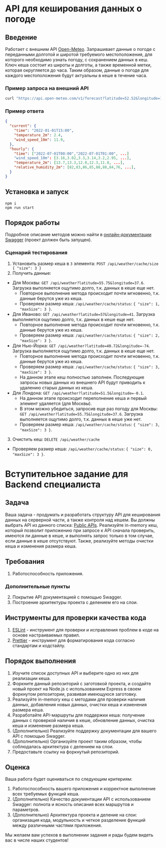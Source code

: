 # API для кеширования данных о погоде

## Введение

Работает с внешним API [Open-Meteo](https://open-meteo.com/). Запрашивает данные о погоде с переданными долготой и широтой требуемого местоположения, для которого необходимо узнать погоду, с сохранением данных в кеш. Ключ кеша состоит из широты и долготы, а также временной метки, которая округляется до часа. Таким образом, данные о погоде для каждого местоположения будут актуальны в кеше в течение часа.

### Пример запроса на внешний API

```bash
curl "https://api.open-meteo.com/v1/forecast?latitude=52.52&longitude=13.41&current=temperature_2m,wind_speed_10m&hourly=temperature_2m,relative_humidity_2m,wind_speed_10m"
```

### Пример ответа

```json
{
  "current": {
    "time": "2022-01-01T15:00",
    "temperature_2m": 2.4,
    "wind_speed_10m": 11.9,
  },
  "hourly": {
    "time": ["2022-07-01T00:00","2022-07-01T01:00", ...]
    "wind_speed_10m": [3.16,3.02,3.3,3.14,3.2,2.95, ...],
    "temperature_2m": [13.7,13.3,12.8,12.3,11.8, ...],
    "relative_humidity_2m": [82,83,86,85,88,88,84,76, ...],
  }
}
```

## Установка и запуск

```
npm i
npm run start
```

## Порядок работы

Подробное описание методов можно найти в [онлайн-документации Swagger](http://localhost:3000/docs) (проект должен быть запущен).

### Сценарий тестирования

1. Установить размер кеша в `3` элемента: `POST /api/weather/cache/size { "size": 3 }`
2. Получить данные:
  - Для Москвы: `GET /api/weather?latitude=55.75&longitude=37.6`. Загрузка выполняется ощутимо долго, т.к. данных в кеше еще нет.
    - Повторное выполнение метода происходит почти мгновенно, т.к. данные берутся уже из кеша.
    - Проверяем размер кеша: `/api/weather/cache/status`: `{ "size": 1, "maxSize": 3 }`.
  - Для Иваново: `GET /api/weather?latitude=57&longitude=41`. Загрузка выполняется ощутимо долго, т.к. данных в кеше еще нет.
    - Повторное выполнение метода происходит почти мгновенно, т.к. данные берутся уже из кеша.
    - Проверяем размер кеша: `/api/weather/cache/status`: `{ "size": 2, "maxSize": 3 }`.
  - Для Нью-Йорка: `GET /api/weather?latitude=40.72&longitude=-74`. Загрузка выполняется ощутимо долго, т.к. данных в кеше еще нет.
    - Повторное выполнение метода происходит почти мгновенно, т.к. данные берутся уже из кеша.
    - Проверяем размер кеша: `/api/weather/cache/status`: `{ "size": 3, "maxSize": 3 }`.
    - На данном этапе кеш полностью заполнен. Последующие запросы новых данных из внешнего API будут приводить к удалению старых данных из кеша.
  - Для Лондона: `GET /api/weather?latitude=51.5&longitude=-0.1`.
    - На данном этапе происходит переполнение кеша и первый элемент удаляется (для Москвы).
    - В этом можно убедиться, запросив еще раз погоду для Москвы: `GET /api/weather?latitude=55.75&longitude=37.6`. Загрузка выполняется ощутимо долго, т.к. данных в кеше уже нет.
    - Проверяем размер кеша: `/api/weather/cache/status`: `{ "size": 3, "maxSize": 3 }`.
3. Очистить кеш: `DELETE /api/weather/cache`
  - Проверяем размер кеша: `/api/weather/cache/status`: `{ "size": 0, "maxSize": 3 }`.

# Вступительное задание для Backend специалиста

## Задача

Ваша задача - продумать и разработать структуру API для кеширования данных на серверной части, а также контроля над кешем. Вы должны выбрать API из данного списка: [Public APIs](https://github.com/public-apis/public-apis#books-ov-file). Реализуйте in-memory кеш, который позволит приложению при запросе к API сначала проверить, имеются ли данные в кеше, и выполнять запрос только в том случае, если данные в кеше отсутствуют. Также, реализуйте методы очистки кеша и изменения размера кеша.

## Требования

1. Работоспособность приложения.

### Дополнительные пункты

2. Покрытие API документацией с помощью Swagger.
3. Построение архитектуры проекта с делением его на слои.

## Инструменты для проверки качества кода

1. [ESLint](https://eslint.org/) - инструмент для проверки и исправления проблем в коде на основе настраиваемых правил.
2. [Prettier](https://prettier.io/) - инструмент для форматирования кода согласно стандартам и кодстайлу.


## Порядок выполнения

1. Изучите список доступных API и выберите одно из них для реализации кеша.
2. Форкните данный репозиторий с заготовкой проекта, и создайте новый проект на Node.js с использованием Express в своем форкнутом репозитории, развивая имеющуюся заготовку.
3. Реализуйте in-memory кеш с методами для проверки наличия данных, добавления новых данных, очистки кеша и изменения размера кеша.
4. Разработайте API-маршруты для поддержки кеша: получение данных с проверкой наличия в кеше, обновление данных, очистка кеша и изменение размера кеша.
5. (Дополнительно) Реализуйте поддержку документации для вашего API с помощью Swagger.
6. (Дополнительно) Организуйте проект таким образом, чтобы соблюдалась архитектура с делением на слои.
7. Предоставьте ссылку на форкнутый репозиторий.

## Оценка

Ваша работа будет оцениваться по следующим критериям:

1. Работоспособность вашего приложения и корректное выполнение всех требуемых функций кеша.
2. (Дополнительно) Качество документации API с использованием Swagger: полнота и ясность описания всех маршрутов и параметров.
3. (Дополнительно) Архитектура проекта и деление на слои: организация кода, модульность и четкое разделение функций между различными частями приложения.

Мы желаем вам успехов в выполнении задания и рады будем видеть вас в числе наших студентов!